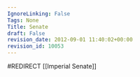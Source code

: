 ```yaml
---
IgnoreLinking: False
Tags: None
Title: Senate
draft: False
revision_date: 2012-09-01 11:40:02+00:00
revision_id: 10053
---
```


#REDIRECT [[Imperial Senate]]
